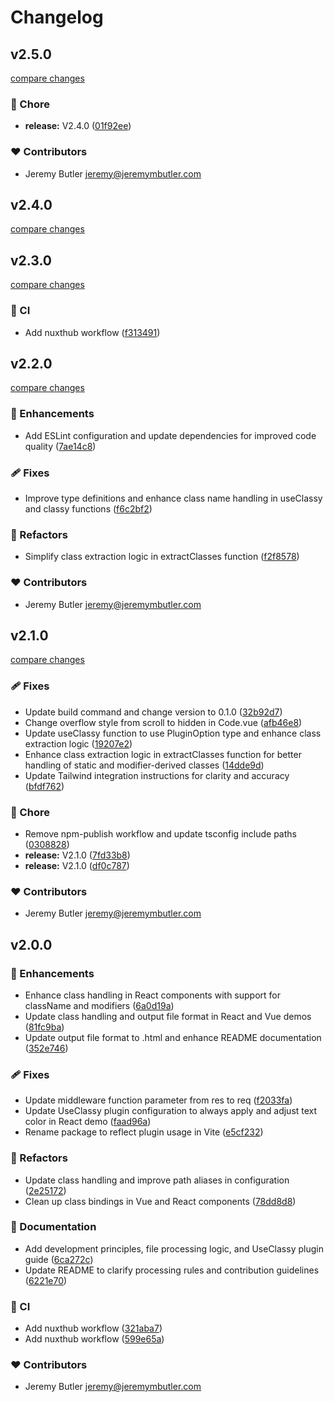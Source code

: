 # Changelog

## v2.5.0

[compare changes](https://github.com/jrmybtlr/useclassy/compare/v2.4.0...v2.5.0)

### 🏡 Chore

- **release:** V2.4.0 ([01f92ee](https://github.com/jrmybtlr/useclassy/commit/01f92ee))

### ❤️ Contributors

- Jeremy Butler <jeremy@jeremymbutler.com>

## v2.4.0

[compare changes](https://github.com/jrmybtlr/useclassy/compare/v2.3.0...v2.4.0)

## v2.3.0

[compare changes](https://github.com/jrmybtlr/useclassy/compare/v2.2.0...v2.3.0)

### 🤖 CI

- Add nuxthub workflow ([f313491](https://github.com/jrmybtlr/useclassy/commit/f313491))

## v2.2.0

[compare changes](https://github.com/jrmybtlr/useclassy/compare/v2.1.0...v2.2.0)

### 🚀 Enhancements

- Add ESLint configuration and update dependencies for improved code quality ([7ae14c8](https://github.com/jrmybtlr/useclassy/commit/7ae14c8))

### 🩹 Fixes

- Improve type definitions and enhance class name handling in useClassy and classy functions ([f6c2bf2](https://github.com/jrmybtlr/useclassy/commit/f6c2bf2))

### 💅 Refactors

- Simplify class extraction logic in extractClasses function ([f2f8578](https://github.com/jrmybtlr/useclassy/commit/f2f8578))

### ❤️ Contributors

- Jeremy Butler <jeremy@jeremymbutler.com>

## v2.1.0

[compare changes](https://github.com/jrmybtlr/useclassy/compare/v2.0.0...v2.1.0)

### 🩹 Fixes

- Update build command and change version to 0.1.0 ([32b92d7](https://github.com/jrmybtlr/useclassy/commit/32b92d7))
- Change overflow style from scroll to hidden in Code.vue ([afb46e8](https://github.com/jrmybtlr/useclassy/commit/afb46e8))
- Update useClassy function to use PluginOption type and enhance class extraction logic ([19207e2](https://github.com/jrmybtlr/useclassy/commit/19207e2))
- Enhance class extraction logic in extractClasses function for better handling of static and modifier-derived classes ([14dde9d](https://github.com/jrmybtlr/useclassy/commit/14dde9d))
- Update Tailwind integration instructions for clarity and accuracy ([bfdf762](https://github.com/jrmybtlr/useclassy/commit/bfdf762))

### 🏡 Chore

- Remove npm-publish workflow and update tsconfig include paths ([0308828](https://github.com/jrmybtlr/useclassy/commit/0308828))
- **release:** V2.1.0 ([7fd33b8](https://github.com/jrmybtlr/useclassy/commit/7fd33b8))
- **release:** V2.1.0 ([df0c787](https://github.com/jrmybtlr/useclassy/commit/df0c787))

### ❤️ Contributors

- Jeremy Butler <jeremy@jeremymbutler.com>

## v2.0.0

### 🚀 Enhancements

- Enhance class handling in React components with support for className and modifiers ([6a0d19a](https://github.com/jrmybtlr/useclassy/commit/6a0d19a))
- Update class handling and output file format in React and Vue demos ([81fc9ba](https://github.com/jrmybtlr/useclassy/commit/81fc9ba))
- Update output file format to .html and enhance README documentation ([352e746](https://github.com/jrmybtlr/useclassy/commit/352e746))

### 🩹 Fixes

- Update middleware function parameter from res to req ([f2033fa](https://github.com/jrmybtlr/useclassy/commit/f2033fa))
- Update UseClassy plugin configuration to always apply and adjust text color in React demo ([faad96a](https://github.com/jrmybtlr/useclassy/commit/faad96a))
- Rename package to reflect plugin usage in Vite ([e5cf232](https://github.com/jrmybtlr/useclassy/commit/e5cf232))

### 💅 Refactors

- Update class handling and improve path aliases in configuration ([2e25172](https://github.com/jrmybtlr/useclassy/commit/2e25172))
- Clean up class bindings in Vue and React components ([78dd8d8](https://github.com/jrmybtlr/useclassy/commit/78dd8d8))

### 📖 Documentation

- Add development principles, file processing logic, and UseClassy plugin guide ([6ca272c](https://github.com/jrmybtlr/useclassy/commit/6ca272c))
- Update README to clarify processing rules and contribution guidelines ([6221e70](https://github.com/jrmybtlr/useclassy/commit/6221e70))

### 🤖 CI

- Add nuxthub workflow ([321aba7](https://github.com/jrmybtlr/useclassy/commit/321aba7))
- Add nuxthub workflow ([599e65a](https://github.com/jrmybtlr/useclassy/commit/599e65a))

### ❤️ Contributors

- Jeremy Butler <jeremy@jeremymbutler.com>

